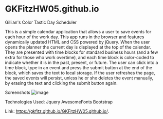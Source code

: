 # GKFitzHW05.github.io

Gillian's Color Tastic Day Scheduler

This is a simple calendar application that allows a user to save events for each hour of the work day. This app runs in the browser and features dynamically updated HTML and CSS powered by jQuery.
When the user opens the planner the current day is displayed at the top of the calendar. They are presented with time blocks for standard business hours (and a few extra for those who work overtime), and each time block is color-coded to indicate whether it is in the past, present, or future. The user can click into a time block, type in an event and press the submit button at the end of the block, which saves the text to local storage. If the user refreshes the page, the saved events will persist, unless he or she deletes the event manually, by erasing the text and clicking the submit button again.

Screenshots
![image](https://user-images.githubusercontent.com/73301331/112785387-deba3d80-9021-11eb-9c41-b4e481140a3d.png)


Technologies Used:
Jquery
AwesomeFonts
Bootstrap

Link:
https://gkfitz.github.io/GKFitzHW05.github.io/.
